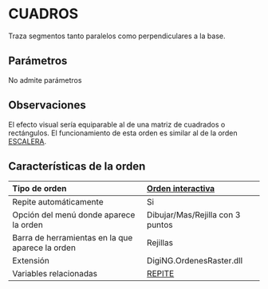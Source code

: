# CUADROS

Traza segmentos tanto paralelos como perpendiculares a la base.

## Parámetros

No admite parámetros

## Observaciones

El efecto visual sería equiparable al de una matriz de cuadrados o rectángulos. El funcionamiento de esta orden es similar al de la orden [ESCALERA](/digi3d-net/referencia/digi3d.net/ventana-de-dibujo/ordenes/c/ESCALERA.html).

## Características de la orden

| Tipo de orden | [Orden interactiva](cuadros.md) |
| :--- | :--- |
| Repite automáticamente | Si |
| Opción del menú donde aparece la orden | Dibujar/Mas/Rejilla con 3 puntos |
| Barra de herramientas en la que aparece la orden | Rejillas |
| Extensión | DigiNG.OrdenesRaster.dll |
| Variables relacionadas | [REPITE](/digi3d-net/referencia/digi3d.net/ventana-de-dibujo/ordenes/c/REPITE.html) |

